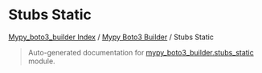 # Stubs Static

[Mypy_boto3_builder Index](../../README.md#mypy_boto3_builder-index) /
[Mypy Boto3 Builder](../index.md#mypy-boto3-builder) /
Stubs Static

> Auto-generated documentation for [mypy_boto3_builder.stubs_static](https://github.com/youtype/mypy_boto3_builder/blob/main/mypy_boto3_builder/stubs_static/__init__.py) module.

